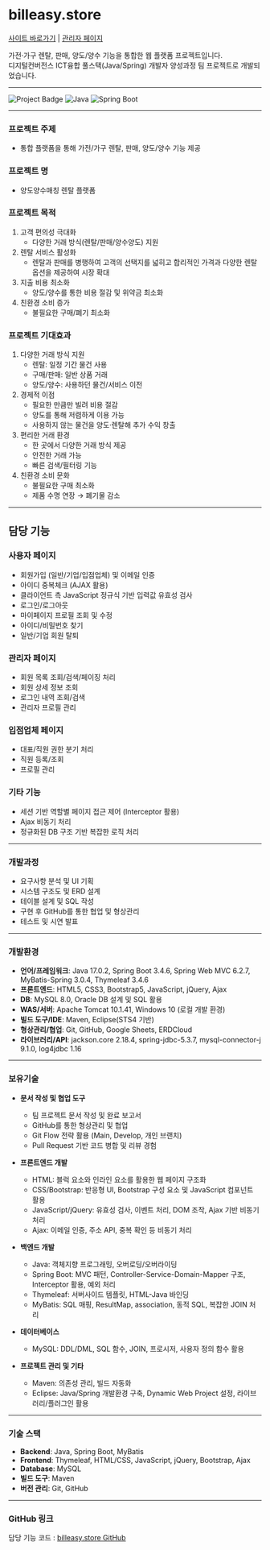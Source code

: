 # billeasy.store
[사이트 바로가기](https://billeasy.store/) | [관리자 페이지](https://billeasy.store/admin)

가전·가구 렌탈, 판매, 양도/양수 기능을 통합한 웹 플랫폼 프로젝트입니다.  
디지털컨버전스 ICT융합 풀스택(Java/Spring) 개발자 양성과정 팀 프로젝트로 개발되었습니다.

---

![Project Badge](https://img.shields.io/badge/Status-Completed-brightgreen) ![Java](https://img.shields.io/badge/Java-17-blue) ![Spring Boot](https://img.shields.io/badge/SpringBoot-3.3.0-green)

---

### 프로젝트 주제
- 통합 플랫폼을 통해 가전/가구 렌탈, 판매, 양도/양수 기능 제공

### 프로젝트 명
- 양도양수매칭 렌탈 플랫폼

### 프로젝트 목적
1. 고객 편의성 극대화
   - 다양한 거래 방식(렌탈/판매/양수양도) 지원
2. 렌탈 서비스 활성화
   - 렌탈과 판매를 병행하여 고객의 선택지를 넓히고 합리적인 가격과 다양한 렌탈 옵션을 제공하여 시장 확대
3. 지출 비용 최소화
   - 양도/양수를 통한 비용 절감 및 위약금 최소화
4. 친환경 소비 증가
   - 불필요한 구매/폐기 최소화

### 프로젝트 기대효과
1. 다양한 거래 방식 지원
   - 렌탈: 일정 기간 물건 사용  
   - 구매/판매: 일반 상품 거래  
   - 양도/양수: 사용하던 물건/서비스 이전
2. 경제적 이점
   - 필요한 만큼만 빌려 비용 절감  
   - 양도를 통해 저렴하게 이용 가능  
   - 사용하지 않는 물건을 양도·렌탈해 추가 수익 창출
3. 편리한 거래 환경
   - 한 곳에서 다양한 거래 방식 제공  
   - 안전한 거래 가능  
   - 빠른 검색/필터링 기능
4. 친환경 소비 문화
   - 불필요한 구매 최소화  
   - 제품 수명 연장 → 폐기물 감소

---

## 담당 기능
### 사용자 페이지
- 회원가입 (일반/기업/입점업체) 및 이메일 인증
- 아이디 중복체크 (AJAX 활용)
- 클라이언트 측 JavaScript 정규식 기반 입력값 유효성 검사
- 로그인/로그아웃
- 마이페이지 프로필 조회 및 수정
- 아이디/비밀번호 찾기
- 일반/기업 회원 탈퇴

### 관리자 페이지
- 회원 목록 조회/검색/페이징 처리
- 회원 상세 정보 조회
- 로그인 내역 조회/검색
- 관리자 프로필 관리

### 입점업체 페이지
- 대표/직원 권한 분기 처리
- 직원 등록/조회
- 프로필 관리

### 기타 기능
- 세션 기반 역할별 페이지 접근 제어 (Interceptor 활용)
- Ajax 비동기 처리
- 정규화된 DB 구조 기반 복잡한 로직 처리

---

### 개발과정
- 요구사항 분석 및 UI 기획
- 시스템 구조도 및 ERD 설계
- 테이블 설계 및 SQL 작성
- 구현 후 GitHub를 통한 협업 및 형상관리
- 테스트 및 시연 발표

---

### 개발환경
- **언어/프레임워크**: Java 17.0.2, Spring Boot 3.4.6, Spring Web MVC 6.2.7, MyBatis-Spring 3.0.4, Thymeleaf 3.4.6
- **프론트엔드**: HTML5, CSS3, Bootstrap5, JavaScript, jQuery, Ajax
- **DB**: MySQL 8.0, Oracle DB 설계 및 SQL 활용
- **WAS/서버**: Apache Tomcat 10.1.41, Windows 10 (로컬 개발 환경)
- **빌드 도구/IDE**: Maven, Eclipse(STS4 기반)
- **형상관리/협업**: Git, GitHub, Google Sheets, ERDCloud
- **라이브러리/API**: jackson.core 2.18.4, spring-jdbc-5.3.7, mysql-connector-j 9.1.0, log4jdbc 1.16

---

### 보유기술
- **문서 작성 및 협업 도구**
  - 팀 프로젝트 문서 작성 및 완료 보고서
  - GitHub를 통한 형상관리 및 협업
  - Git Flow 전략 활용 (Main, Develop, 개인 브랜치)
  - Pull Request 기반 코드 병합 및 리뷰 경험

- **프론트엔드 개발**
  - HTML: 블럭 요소와 인라인 요소를 활용한 웹 페이지 구조화
  - CSS/Bootstrap: 반응형 UI, Bootstrap 구성 요소 및 JavaScript 컴포넌트 활용
  - JavaScript/jQuery: 유효성 검사, 이벤트 처리, DOM 조작, Ajax 기반 비동기 처리
  - Ajax: 이메일 인증, 주소 API, 중복 확인 등 비동기 처리

- **백엔드 개발**
  - Java: 객체지향 프로그래밍, 오버로딩/오버라이딩
  - Spring Boot: MVC 패턴, Controller-Service-Domain-Mapper 구조, Interceptor 활용, 예외 처리
  - Thymeleaf: 서버사이드 템플릿, HTML-Java 바인딩
  - MyBatis: SQL 매핑, ResultMap, association, 동적 SQL, 복잡한 JOIN 처리

- **데이터베이스**
  - MySQL: DDL/DML, SQL 함수, JOIN, 프로시저, 사용자 정의 함수 활용

- **프로젝트 관리 및 기타**
  - Maven: 의존성 관리, 빌드 자동화
  - Eclipse: Java/Spring 개발환경 구축, Dynamic Web Project 설정, 라이브러리/플러그인 활용

---

### 기술 스택
- **Backend**: Java, Spring Boot, MyBatis  
- **Frontend**: Thymeleaf, HTML/CSS, JavaScript, jQuery, Bootstrap, Ajax  
- **Database**: MySQL  
- **빌드 도구**: Maven  
- **버전 관리**: Git, GitHub  

---

### GitHub 링크
담당 기능 코드 : [billeasy.store GitHub](https://github.com/soneunhyang/portfolio/tree/main/portfolio-membership)

